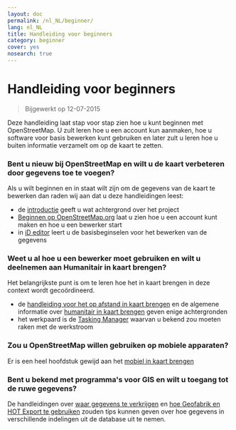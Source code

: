 ```yaml
---
layout: doc
permalink: /nl_NL/beginner/
lang: nl_NL
title: Handleiding voor beginners
category: beginner
cover: yes
nosearch: true
---
```


Handleiding voor beginners
================

> Bijgewerkt op 12-07-2015  

Deze handleiding laat stap voor stap zien hoe u kunt beginnen met OpenStreetMap. U zult leren hoe u een account kun aanmaken, hoe u software voor basis bewerken kunt gebruiken en later zult u leren hoe u buiten informatie verzamelt om op de kaart te zetten. 

### Bent u nieuw bij OpenStreetMap en wilt u de kaart verbeteren door gegevens toe te voegen?

Als u wilt beginnen en in staat wilt zijn om de gegevens van de kaart te bewerken dan raden wij aan dat u deze handleidingen leest:
- de [introductie](/nl_NL/beginner/introduction/) geeft u wat achtergrond over het project
- [Beginnen op OpenStreetMap.org](/nl_NL/beginner/start-osm/) laat u zien hoe u een account kunt maken en hoe u een bewerker start
- in [iD editor](/nl_NL/beginner/id-editor/) leert u de basisbeginselen voor het bewerken van de gegevens


### Weet u al hoe u een bewerker moet gebruiken en wilt u deelnemen aan Humanitair in kaart brengen?

Het belangrijkste punt is om te leren hoe het in kaart brengen in deze context wordt gecoördineerd.
- de [handleiding voor het op afstand in kaart brengen](/nl_NL/coordination/HOT-Remote-Response-Guide/) en de algemene informatie over [humanitair in kaart brengen](/nl_NL/coordination/humanitarian/) geven enige achtergronden
- het werkpaard is de [Tasking Manager](/nl_NL/coordination/tm-user/) waarvan u bekend zou moeten raken met de werkstroom

### Zou u OpenStreetMap willen gebruiken op mobiele apparaten?

Er is een heel hoofdstuk gewijd aan het [mobiel in kaart brengen](/nl_NL/mobile-mapping/)


### Bent u bekend met programma's voor GIS en wilt u toegang tot de ruwe gegevens?

De handleidingen over [waar gegevens te verkrijgen](/nl_NL/osm-data/getting-data/) en [hoe Geofabrik en HOT Export te gebruiken](/nl_NL/osm-data/geofabrik-and-hot-export/) zouden tips kunnen geven over hoe gegevens in verschillende indelingen uit de database uit te nemen.